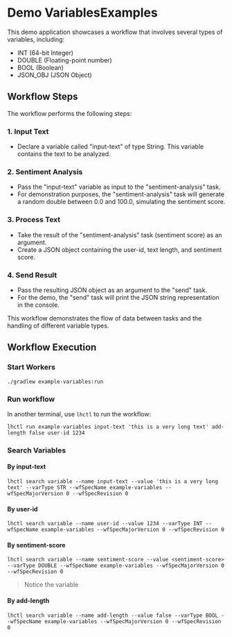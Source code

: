 # Demo VariablesExamples

This demo application showcases a workflow that involves several types of variables, including:

- INT (64-bit Integer)
- DOUBLE (Floating-point number)
- BOOL (Boolean)
- JSON_OBJ (JSON Object)

## Workflow Steps

The workflow performs the following steps:

### 1. Input Text

- Declare a variable called "input-text" of type String. This variable contains the text to be analyzed.

### 2. Sentiment Analysis

- Pass the "input-text" variable as input to the "sentiment-analysis" task.
- For demonstration purposes, the "sentiment-analysis" task will generate a random double between 0.0 and 100.0, simulating the sentiment score.

### 3. Process Text

- Take the result of the "sentiment-analysis" task (sentiment score) as an argument.
- Create a JSON object containing the user-id, text length, and sentiment score.

### 4. Send Result

- Pass the resulting JSON object as an argument to the "send" task.
- For the demo, the "send" task will print the JSON string representation in the console.

This workflow demonstrates the flow of data between tasks and the handling of different variable types.

## Workflow Execution

### Start Workers

```
./gradlew example-variables:run
```

### Run workflow

In another terminal, use `lhctl` to run the workflow:

```
lhctl run example-variables input-text 'this is a very long text' add-length false user-id 1234
```

### Search Variables

#### By input-text

```
lhctl search variable --name input-text --value 'this is a very long text' --varType STR --wfSpecName example-variables --wfSpecMajorVersion 0 --wfSpecRevision 0
```

#### By user-id

```
lhctl search variable --name user-id --value 1234 --varType INT --wfSpecName example-variables --wfSpecMajorVersion 0 --wfSpecRevision 0
```

#### By sentiment-score

```
lhctl search variable --name sentiment-score --value <sentiment-score> --varType DOUBLE --wfSpecName example-variables --wfSpecMajorVersion 0 --wfSpecRevision 0
```

> Notice the variable <sentiment-score>

#### By add-length

```
lhctl search variable --name add-length --value false --varType BOOL --wfSpecName example-variables --wfSpecMajorVersion 0 --wfSpecRevision 0
```
